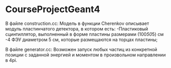 # CourseProjectGeant4

В файле construction.cc:
Модель в функции Cherenkov описывает модуль пластинчатого детектора, в котором есть:
  -Пластиковый сцинтиллятор, выполненный в форме пластины размерами (100*50*5) см
  -4 ФЭУ диаметром 5 см, которые размещаются на торцах пластины;

В файле generator.cc:
Возможен запуск любых частиц из конкретной позиции с заданной энергией и моментом в произвольном
направлении в 4pi.
